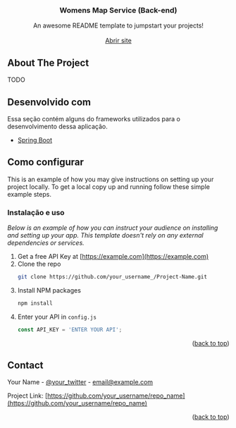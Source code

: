 <div id="top"></div>
<!--
*** Thanks for checking out the Best-README-Template. If you have a suggestion
*** that would make this better, please fork the repo and create a pull request
*** or simply open an issue with the tag "enhancement".
*** Don't forget to give the project a star!
*** Thanks again! Now go create something AMAZING! :D
-->



<!-- PROJECT SHIELDS -->
<!--
*** I'm using markdown "reference style" links for readability.
*** Reference links are enclosed in brackets [ ] instead of parentheses ( ).
*** See the bottom of this document for the declaration of the reference variables
*** for contributors-url, forks-url, etc. This is an optional, concise syntax you may use.
*** https://www.markdownguide.org/basic-syntax/#reference-style-links
--> 



<!-- PROJECT LOGO -->
<br />
<div align="center">
   <h3 align="center">Womens Map Service (Back-end)</h3>

  <p align="center">
    An awesome README template to jumpstart your projects!
    <br />
    <br />
    <a href="https://womens-map-dev.herokuapp.com/">Abrir site</a>
  </p>
</div>


<!-- ABOUT THE PROJECT -->
## About The Project

TODO


## Desenvolvido com

Essa seção contém alguns do frameworks utilizados para o desenvolvimento dessa aplicação.

* [Spring Boot](https://spring.io/projects/spring-boot)
 

<!-- GETTING STARTED -->
## Como configurar

This is an example of how you may give instructions on setting up your project locally.
To get a local copy up and running follow these simple example steps.


### Instalação e uso

_Below is an example of how you can instruct your audience on installing and setting up your app. This template doesn't rely on any external dependencies or services._

1. Get a free API Key at [https://example.com](https://example.com)
2. Clone the repo
   ```sh
   git clone https://github.com/your_username_/Project-Name.git
   ```
3. Install NPM packages
   ```sh
   npm install
   ```
4. Enter your API in `config.js`
   ```js
   const API_KEY = 'ENTER YOUR API';
   ```

<p align="right">(<a href="#top">back to top</a>)</p>

 
<!-- CONTACT -->
## Contact

Your Name - [@your_twitter](https://twitter.com/your_username) - email@example.com

Project Link: [https://github.com/your_username/repo_name](https://github.com/your_username/repo_name)

<p align="right">(<a href="#top">back to top</a>)</p>
